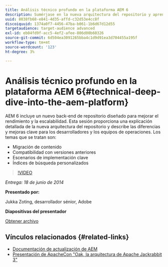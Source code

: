 ```yaml
---
title: Análisis técnico profundo en la plataforma AEM 6
description: Sumérjase en la nueva arquitectura del repositorio y aprenda las principales diferencias y mejoras para los desarrolladores y los equipos de operaciones.
uuid: 8038fb68-e841-4d35-affd-c32d53e4cc8f
discoiquuid: 1374a0f7-4456-47ba-b061-1b6d67d12d55
targetaudience: target-audience advanced
exl-id: eb04fd9f-acc5-4ef2-afee-806d00b60326
source-git-commit: 6d504ea3091265bba4c1d9d91ea3d704455a195f
workflow-type: tm+mt
source-wordcount: '123'
ht-degree: 3%

---
```


# Análisis técnico profundo en la plataforma AEM 6{#technical-deep-dive-into-the-aem-platform}

AEM 6 incluye un nuevo back-end de repositorio diseñado para mejorar el rendimiento y la escalabilidad. Esta sesión proporciona una explicación detallada de la nueva arquitectura del repositorio y describe las diferencias y mejoras clave para los desarrolladores y los equipos de operaciones. Los temas que se tratan son:

* Migración de contenido
* Compatibilidad con versiones anteriores
* Escenarios de implementación clave
* Índices de búsqueda personalizados

>[!VIDEO](https://video.tv.adobe.com/v/19518/?quality=9)

*Entrega: 18 de junio de 2014*

**Presentado por:**

Jukka Zoting, desarrollador sénior, Adobe

**Diapositivas del presentador**

[Obtener archivo](assets/technical-deep-dive-of-the-aem-6-platform.pdf)

## Vínculos relacionados {#related-links}

* [Documentación de actualización de AEM](http://docs.adobe.com/content/docs/en/aem/6-0/deploy/upgrade.html)
* [Presentación de ApacheCon &quot;Oak, la arquitectura de Apache Jackrabbit 3&quot;](http://www.slideshare.net/jukka/oak-the-architecture-of-apache-jackrabbit-3)
